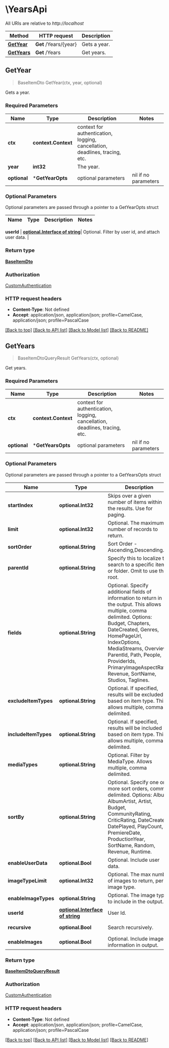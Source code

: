 # \YearsApi

All URIs are relative to *http://localhost*

Method | HTTP request | Description
------------- | ------------- | -------------
[**GetYear**](YearsApi.md#GetYear) | **Get** /Years/{year} | Gets a year.
[**GetYears**](YearsApi.md#GetYears) | **Get** /Years | Get years.



## GetYear

> BaseItemDto GetYear(ctx, year, optional)

Gets a year.

### Required Parameters


Name | Type | Description  | Notes
------------- | ------------- | ------------- | -------------
**ctx** | **context.Context** | context for authentication, logging, cancellation, deadlines, tracing, etc.
**year** | **int32**| The year. | 
 **optional** | ***GetYearOpts** | optional parameters | nil if no parameters

### Optional Parameters

Optional parameters are passed through a pointer to a GetYearOpts struct


Name | Type | Description  | Notes
------------- | ------------- | ------------- | -------------

 **userId** | [**optional.Interface of string**](.md)| Optional. Filter by user id, and attach user data. | 

### Return type

[**BaseItemDto**](BaseItemDto.md)

### Authorization

[CustomAuthentication](../README.md#CustomAuthentication)

### HTTP request headers

- **Content-Type**: Not defined
- **Accept**: application/json, application/json; profile=CamelCase, application/json; profile=PascalCase

[[Back to top]](#) [[Back to API list]](../README.md#documentation-for-api-endpoints)
[[Back to Model list]](../README.md#documentation-for-models)
[[Back to README]](../README.md)


## GetYears

> BaseItemDtoQueryResult GetYears(ctx, optional)

Get years.

### Required Parameters


Name | Type | Description  | Notes
------------- | ------------- | ------------- | -------------
**ctx** | **context.Context** | context for authentication, logging, cancellation, deadlines, tracing, etc.
 **optional** | ***GetYearsOpts** | optional parameters | nil if no parameters

### Optional Parameters

Optional parameters are passed through a pointer to a GetYearsOpts struct


Name | Type | Description  | Notes
------------- | ------------- | ------------- | -------------
 **startIndex** | **optional.Int32**| Skips over a given number of items within the results. Use for paging. | 
 **limit** | **optional.Int32**| Optional. The maximum number of records to return. | 
 **sortOrder** | **optional.String**| Sort Order - Ascending,Descending. | 
 **parentId** | **optional.String**| Specify this to localize the search to a specific item or folder. Omit to use the root. | 
 **fields** | **optional.String**| Optional. Specify additional fields of information to return in the output. This allows multiple, comma delimited. Options: Budget, Chapters, DateCreated, Genres, HomePageUrl, IndexOptions, MediaStreams, Overview, ParentId, Path, People, ProviderIds, PrimaryImageAspectRatio, Revenue, SortName, Studios, Taglines. | 
 **excludeItemTypes** | **optional.String**| Optional. If specified, results will be excluded based on item type. This allows multiple, comma delimited. | 
 **includeItemTypes** | **optional.String**| Optional. If specified, results will be included based on item type. This allows multiple, comma delimited. | 
 **mediaTypes** | **optional.String**| Optional. Filter by MediaType. Allows multiple, comma delimited. | 
 **sortBy** | **optional.String**| Optional. Specify one or more sort orders, comma delimited. Options: Album, AlbumArtist, Artist, Budget, CommunityRating, CriticRating, DateCreated, DatePlayed, PlayCount, PremiereDate, ProductionYear, SortName, Random, Revenue, Runtime. | 
 **enableUserData** | **optional.Bool**| Optional. Include user data. | 
 **imageTypeLimit** | **optional.Int32**| Optional. The max number of images to return, per image type. | 
 **enableImageTypes** | **optional.String**| Optional. The image types to include in the output. | 
 **userId** | [**optional.Interface of string**](.md)| User Id. | 
 **recursive** | **optional.Bool**| Search recursively. | [default to true]
 **enableImages** | **optional.Bool**| Optional. Include image information in output. | [default to true]

### Return type

[**BaseItemDtoQueryResult**](BaseItemDtoQueryResult.md)

### Authorization

[CustomAuthentication](../README.md#CustomAuthentication)

### HTTP request headers

- **Content-Type**: Not defined
- **Accept**: application/json, application/json; profile=CamelCase, application/json; profile=PascalCase

[[Back to top]](#) [[Back to API list]](../README.md#documentation-for-api-endpoints)
[[Back to Model list]](../README.md#documentation-for-models)
[[Back to README]](../README.md)

